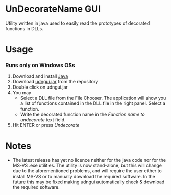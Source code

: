 # UnDecorateName GUI
Utility written in java used to easily read the prototypes of decorated functions in DLLs.

# Usage
### Runs only on Windows OSs
1. Download and install [Java](https://www.java.com/it/download/)
2. Download [udngui.jar](https://github.com/EnlitHamster/udngui/releases) from the repository
3. Double click on udngui.jar
4. You may
   - Select a DLL file from the File Chooser. The application will show you a list of functions contained in the DLL file in the right panel. Select a function.
   - Write the decorated function name in the *Function name to undecorate* text field.
5. Hit ENTER or press *Undecorate*

# Notes
- The latest release has yet no licence neither for the java code nor for the MS-VS .exe utilities. The utility is now stand-alone, but this will change due to the aforementioned problems, and will require the user either to install MS-VS or to manually download the required software. In the future this may be fixed making udngui automatically check & download the required software.

